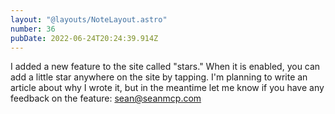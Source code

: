 ```yaml
---
layout: "@layouts/NoteLayout.astro"
number: 36
pubDate: 2022-06-24T20:24:39.914Z
---
```


I added a new feature to the site called "stars." When it is enabled, you can add a little star anywhere on the site by tapping.
 I'm planning to write an article about why I wrote it, but in the meantime let me know if you have any feedback on the feature: sean@seanmcp.com
